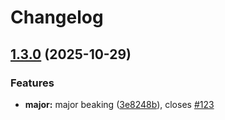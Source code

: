 # Changelog

## [1.3.0](https://github.com/ghaschel/commitzen-poc/compare/v1.2.2...v1.3.0) (2025-10-29)

### Features

* **major:** major beaking ([3e8248b](https://github.com/ghaschel/commitzen-poc/commit/3e8248b30aae60e45c3e351c45a53abf9bf0ca98)), closes [#123](https://github.com/ghaschel/commitzen-poc/issues/123)
